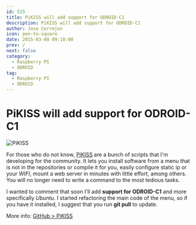 ```yaml
---
id: 525
title: PiKISS will add support for ODROID-C1
description: PiKISS will add support for ODROID-C1
author: Jose Cerrejon
icon: pen-to-square
date: 2015-03-08 09:10:00
prev: /
next: false
category:
  - Raspberry PI
  - ODROID
tag:
  - Raspberry PI
  - ODROID
---
```


# PiKISS will add support for ODROID-C1

![PiKISS](/images/pikiss_400px_nobg.png)

For those who do not know, [PiKISS](/post.php?id=409) are a bunch of scripts that I'm developing for the community. It lets you install software from a menu that is not in the repositories or compile it for you, easily configure static ip or your *WIFI*, mount a web server in minutes with little effort, among others. You will no longer need to write a command to the most tedious tasks.

I wanted to comment that soon I'll add **support for ODROID-C1** and more specifically  *Ubuntu*. I started refactoring the main code of the menu, so if you have it installed, I suggest that you run **git pull** to update.

More info: [GitHub > PiKISS](https://github.com/jmcerrejon/PiKISS)